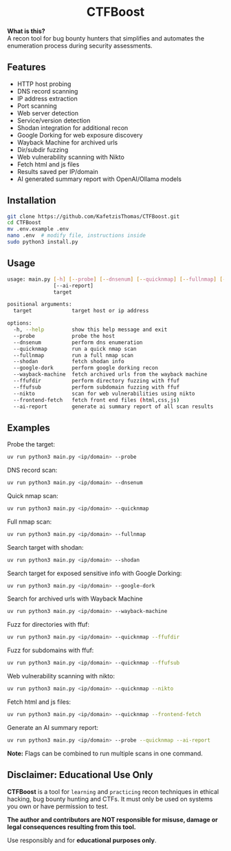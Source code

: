 <h1 align="center">CTFBoost</h1>

**What is this?**  
A recon tool for bug bounty hunters that simplifies and automates the enumeration process during security assessments.

## Features

* HTTP host probing
* DNS record scanning
* IP address extraction
* Port scanning
* Web server detection
* Service/version detection
* Shodan integration for additional recon
* Google Dorking for web exposure discovery
* Wayback Machine for archived urls
* Dir/subdir fuzzing
* Web vulnerability scanning with Nikto
* Fetch html and js files
* Results saved per IP/domain
* AI generated summary report with OpenAI/Ollama models

## Installation

```bash
git clone https://github.com/KafetzisThomas/CTFBoost.git
cd CTFBoost
mv .env.example .env
nano .env  # modify file, instructions inside
sudo python3 install.py
```

## Usage

```bash
usage: main.py [-h] [--probe] [--dnsenum] [--quicknmap] [--fullnmap] [--shodan] [--google-dork] [--wayback-machine] [--ffufdir] [--ffufsub] [--nikto] [--frontend-fetch]
               [--ai-report]
               target

positional arguments:
  target             target host or ip address

options:
  -h, --help         show this help message and exit
  --probe            probe the host
  --dnsenum          perform dns enumeration
  --quicknmap        run a quick nmap scan
  --fullnmap         run a full nmap scan
  --shodan           fetch shodan info
  --google-dork      perform google dorking recon
  --wayback-machine  fetch archived urls from the wayback machine
  --ffufdir          perform directory fuzzing with ffuf
  --ffufsub          perform subdomain fuzzing with ffuf
  --nikto            scan for web vulnerabilities using nikto
  --frontend-fetch   fetch front end files (html,css,js)
  --ai-report        generate ai summary report of all scan results
```

## Examples

Probe the target:
```bash
uv run python3 main.py <ip/domain> --probe
```

DNS record scan:
```bash
uv run python3 main.py <ip/domain> --dnsenum
```

Quick nmap scan:
```bash
uv run python3 main.py <ip/domain> --quicknmap
```

Full nmap scan:
```bash
uv run python3 main.py <ip/domain> --fullnmap
```

Search target with shodan:
```bash
uv run python3 main.py <ip/domain> --shodan
```

Search target for exposed sensitive info with Google Dorking:
```bash
uv run python3 main.py <ip/domain> --google-dork
```

Search for archived urls with Wayback Machine 
```bash
uv run python3 main.py <ip/domain> --wayback-machine
```

Fuzz for directories with ffuf:
```bash
uv run python3 main.py <ip/domain> --quicknmap --ffufdir
```

Fuzz for subdomains with ffuf:
```bash
uv run python3 main.py <ip/domain> --quicknmap --ffufsub
```

Web vulnerability scanning with nikto:
```bash
uv run python3 main.py <ip/domain> --quicknmap --nikto
```

Fetch html and js files:
```bash
uv run python3 main.py <ip/domain> --quicknmap --frontend-fetch
```

Generate an AI summary report:
```bash
uv run python3 main.py <ip/domain> --probe --quicknmap --ai-report
```

**Note:** Flags can be combined to run multiple scans in one command.

## Disclaimer: Educational Use Only

**CTFBoost** is a tool for `learning` and `practicing` recon techniques in ethical hacking, bug bounty hunting and CTFs. It must only be used on systems you own or have permission to test.

**The author and contributors are NOT responsible for misuse, damage or legal consequences resulting from this tool.**

Use responsibly and for **educational purposes only**.
